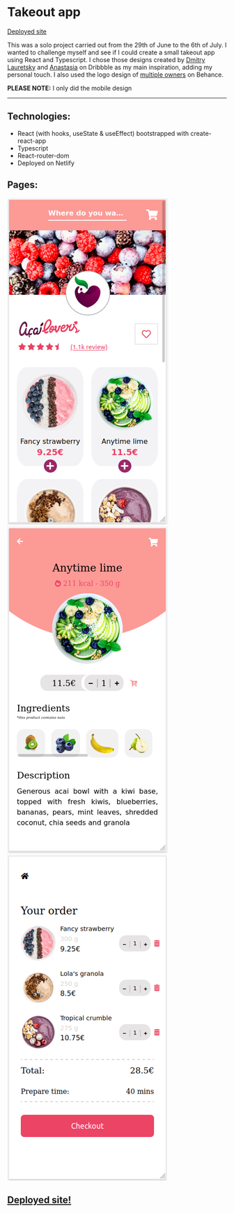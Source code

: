 # Takeout app

[Deployed site](https://acai-lovers-restaurant.netlify.app)

This was a solo project carried out from the 29th of June to the 6th of July. I wanted to challenge myself and see if I could create a small takeout app using React and Typescript.
I chose those designs created by [Dmitry Lauretsky](https://dribbble.com/shots/15282794/attachments/7036232?mode=media) and [Anastasia](https://dribbble.com/shots/14369818-Food-Delivery-service-Mobile-App/attachments/6038591?mode=media) on Dribbble as my main inspiration, adding my personal touch. I also used the logo design of [multiple owners](https://www.behance.net/gallery/32938043/Acai-Lovers-Branding-Logo-Design) on Behance.

**PLEASE NOTE:** 
I only did the mobile design
* * * 

## Technologies: 
- React (with hooks, useState & useEffect) bootstrapped with create-react-app
- Typescript
- React-router-dom
- Deployed on Netlify

## Pages:

![homepage](./public/img/screenshots/Homepage.png)
![detail page](./public/img/screenshots/ProductPage.png)
![cart page](./public/img/screenshots/Cart.png)

## [Deployed site!](https://acai-lovers-restaurant.netlify.app)

